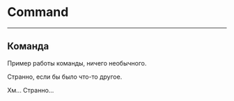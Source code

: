 # Command

----
## Команда
Пример работы команды, ничего необычного.

Странно, если бы было что-то другое.

Хм... Странно...

